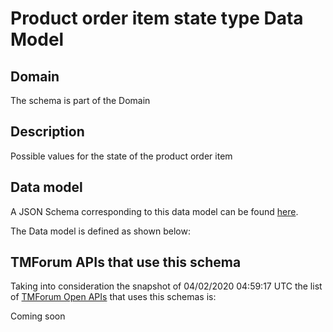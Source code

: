 # Product order item state type Data Model

## Domain

The  schema is part of the  Domain

## Description

Possible values for the state of the product order item

## Data model

A JSON Schema corresponding to this data model can be found
[here](https://github.com/tmforum-rand/schemas/blob/candidates/Customer/ProductOrderItemStateType.schema.json).

The Data model is defined as shown below:





## TMForum APIs that use this schema

Taking into consideration the snapshot of 04/02/2020 04:59:17 UTC the list of [TMForum Open APIs](https://www.tmforum.org/open-apis/) that uses this schemas is:

Coming soon